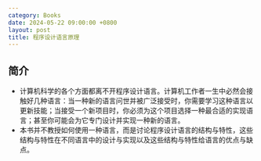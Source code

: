 ```yaml
---
category: Books
date: 2024-05-22 09:00:00 +0800
layout: post
title: 程序设计语言原理
---
```

## 简介

+ 计算机科学的各个方面都离不开程序设计语言。计算机工作者一生中必然会接触好几种语言：当一种新的语言问世并被广泛接受时，你需要学习这种语言以更新技能；当接受一个新项目时，你必须为这个项目选择一种最合适的实现语言；甚至你可能会为它专门设计并实现一种新的语言。
+ 本书并不教授如何使用一种语言，而是讨论程序设计语言的结构与特性，这些结构与特性在不同语言中的设计与实现以及这些结构与特性给语言的优点与缺点。

